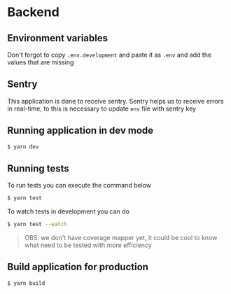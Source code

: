 # Backend

## Environment variables

Don't forgot to copy `.env.development` and paste it as `.env` and add the values that are missing

## Sentry

This application is done to receive sentry. Sentry helps us to receive errors in real-time, to this is necessary to update `env` file with sentry key

## Running application in dev mode

```sh
$ yarn dev
```

## Running tests

To run tests you can execute the command below

```sh
$ yarn test
```

To watch tests in development you can do

```sh
$ yarn test --watch
```

> OBS: we don't have coverage mapper yet, it could be cool to know what need to be tested with more efficiency

## Build application for production

```sh
$ yarn build
```
